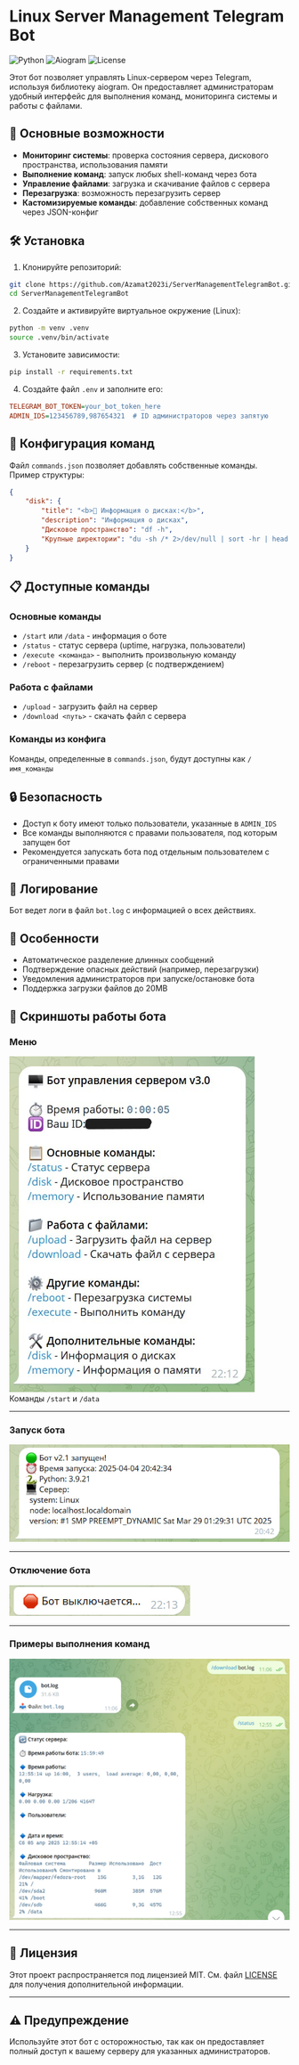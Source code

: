 # Linux Server Management Telegram Bot

![Python](https://img.shields.io/badge/python-3.9+-blue.svg)
![Aiogram](https://img.shields.io/badge/aiogram-3.x-green.svg)
![License](https://img.shields.io/badge/license-MIT-orange.svg)

Этот бот позволяет управлять Linux-сервером через Telegram, используя библиотеку aiogram. Он предоставляет администраторам удобный интерфейс для выполнения команд, мониторинга системы и работы с файлами.

## 📌 Основные возможности

- **Мониторинг системы**: проверка состояния сервера, дискового пространства, использования памяти
- **Выполнение команд**: запуск любых shell-команд через бота
- **Управление файлами**: загрузка и скачивание файлов с сервера
- **Перезагрузка**: возможность перезагрузить сервер
- **Кастомизируемые команды**: добавление собственных команд через JSON-конфиг

## 🛠 Установка

1. Клонируйте репозиторий:
```bash
git clone https://github.com/Azamat2023i/ServerManagementTelegramBot.git
cd ServerManagementTelegramBot
```

2. Создайте и активируйте виртуальное окружение (Linux):
```bash
python -m venv .venv
source .venv/bin/activate
```

3. Установите зависимости:
```bash
pip install -r requirements.txt
```

4. Создайте файл `.env` и заполните его:
```ini
TELEGRAM_BOT_TOKEN=your_bot_token_here
ADMIN_IDS=123456789,987654321  # ID администраторов через запятую
```

## 🔧 Конфигурация команд

Файл `commands.json` позволяет добавлять собственные команды. Пример структуры:

```json
{
    "disk": {
        "title": "<b>💾 Информация о дисках:</b>",
        "description": "Информация о дисках",
        "Дисковое пространство": "df -h",
        "Крупные директории": "du -sh /* 2>/dev/null | sort -hr | head -n 10"
    }
}
```

## 📋 Доступные команды

### Основные команды
- `/start` или `/data` - информация о боте
- `/status` - статус сервера (uptime, нагрузка, пользователи)
- `/execute <команда>` - выполнить произвольную команду
- `/reboot` - перезагрузить сервер (с подтверждением)

### Работа с файлами
- `/upload` - загрузить файл на сервер
- `/download <путь>` - скачать файл с сервера

### Команды из конфига
Команды, определенные в `commands.json`, будут доступны как `/имя_команды`

## 🔒 Безопасность

- Доступ к боту имеют только пользователи, указанные в `ADMIN_IDS`
- Все команды выполняются с правами пользователя, под которым запущен бот
- Рекомендуется запускать бота под отдельным пользователем с ограниченными правами

## 📄 Логирование

Бот ведет логи в файл `bot.log` с информацией о всех действиях.

## 📌 Особенности

- Автоматическое разделение длинных сообщений
- Подтверждение опасных действий (например, перезагрузки)
- Уведомления администраторов при запуске/остановке бота
- Поддержка загрузки файлов до 20MB

## 📸 Скриншоты работы бота

### Mеню
![Стартовое меню](/screenshots/start_command.jpg)  
Команды `/start` и `/data`

---

### Запуск бота
![Статус сервера](/screenshots/starting_the_bot.jpg)  

---

### Отключение бота
![Выполнение команд](/screenshots/stop_the_bot.jpg)  

---

### Примеры выполнения команд
![Загрузка файлов](/screenshots/example_commands.jpg)  

---

## 📄 Лицензия

Этот проект распространяется под лицензией MIT. См. файл [LICENSE](LICENSE) для получения дополнительной информации.

---

## ⚠️ Предупреждение

Используйте этот бот с осторожностью, так как он предоставляет полный доступ к вашему серверу для указанных администраторов.

